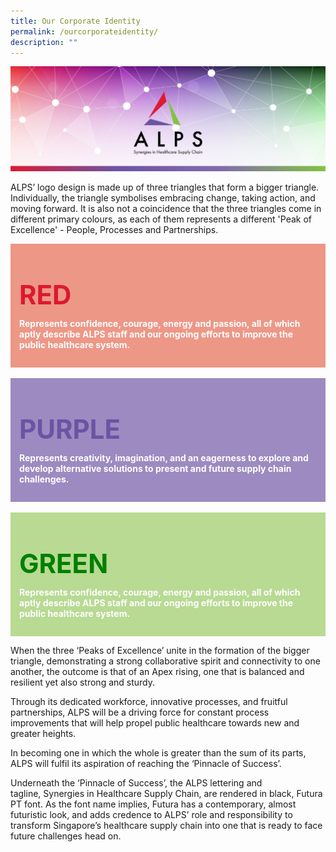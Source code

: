 ```yaml
---
title: Our Corporate Identity
permalink: /ourcorporateidentity/
description: ""
---
```

![](/images/alps_healthcare_brand_identity_1920x640.jpg)

ALPS’ logo design is made up of three triangles that form a bigger triangle. Individually, the triangle symbolises embracing change, taking action, and moving forward. It is also not a coincidence that the three triangles come in different primary colours, as each of them represents a different 'Peak of Excellence' - People, Processes and Partnerships.



<div style="background-color: #ED9787; padding: 1em" class="container">
	<p style="color: #DC1931; font-size: 3em; font-weight: bold">RED</p>
	<p style="color: white; font-weight: bold; margin-top: -30px">Represents confidence, courage, energy and passion, all of which aptly describe ALPS staff and our ongoing efforts to improve the public healthcare system.</p>
</div>

<br>

<div style="background-color: #9C8AC1; padding: 1em" class="container">
	<p style="color: #6C53A3; font-size: 3em; font-weight: bold">PURPLE</p>
	<p style="color: white; font-weight: bold; margin-top: -30px">Represents creativity, imagination, and an eagerness to explore and develop alternative solutions to present and future supply chain challenges.</p>
</div>

<br>

<div style="background-color: #B8DA93; padding: 1em" class="container">
	<p style="color: green; font-size: 3em; font-weight: bold">GREEN</p>
	<p style="color: white; font-weight: bold; margin-top: -30px">Represents confidence, courage, energy and passion, all of which aptly describe ALPS staff and our ongoing efforts to improve the public healthcare system.</p>
</div>

When the three&nbsp;‘Peaks of Excellence’&nbsp;unite in the formation of the bigger triangle, demonstrating a strong collaborative spirit and connectivity to one another, the outcome is that of an Apex rising, one that is balanced and resilient yet also strong and sturdy.

Through its dedicated workforce, innovative processes, and fruitful partnerships, ALPS will be a driving force for constant process improvements that will help propel public healthcare towards new and greater heights.

In becoming one in which the whole is greater than the sum of its parts, ALPS will fulfil its aspiration of reaching the&nbsp;‘Pinnacle of Success’.

Underneath the&nbsp;‘Pinnacle of Success’, the ALPS lettering and tagline,&nbsp;Synergies in Healthcare Supply Chain, are rendered in black, Futura PT font. As the font name implies, Futura has a contemporary, almost futuristic look, and adds credence to ALPS’ role and responsibility to transform Singapore’s healthcare supply chain into one that is ready to face future challenges head on.